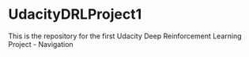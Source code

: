 # UdacityDRLProject1
This is the repository for the first Udacity Deep Reinforcement Learning Project - Navigation
